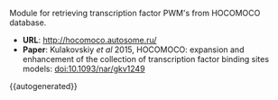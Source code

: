 Module for retrieving transcription factor PWM's from HOCOMOCO database.

- **URL**: <http://hocomoco.autosome.ru/>
- **Paper**: Kulakovskiy *et al* 2015, HOCOMOCO: expansion and enhancement of the collection of transcription factor binding sites models: [doi:10.1093/nar/gkv1249](https://doi.org/10.1093/nar/gkv1249)


{{autogenerated}}
